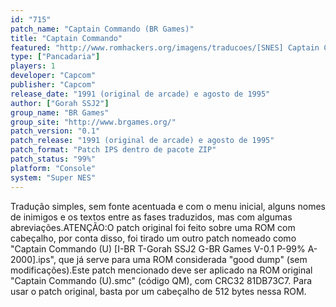 ```yaml
---
id: "715"
patch_name: "Captain Commando (BR Games)"
title: "Captain Commando"
featured: "http://www.romhackers.org/imagens/traducoes/[SNES] Captain Commando - BR Games - 1.png"
type: ["Pancadaria"]
players: 1
developer: "Capcom"
publisher: "Capcom"
release_date: "1991 (original de arcade) e agosto de 1995"
author: ["Gorah SSJ2"]
group_name: "BR Games"
group_site: "http://www.brgames.org/"
patch_version: "0.1"
patch_release: "1991 (original de arcade) e agosto de 1995"
patch_format: "Patch IPS dentro de pacote ZIP"
patch_status: "99%"
platform: "Console"
system: "Super NES"
---
```


Tradução simples, sem fonte acentuada e com o menu inicial, alguns nomes de inimigos e os textos entre as fases traduzidos, mas com algumas abreviações.ATENÇÃO:O patch original foi feito sobre uma ROM com cabeçalho, por conta disso, foi tirado um outro patch nomeado como "Captain Commando (U) [I-BR T-Gorah SSJ2 G-BR Games V-0.1 P-99% A-2000].ips", que já serve para uma ROM considerada "good dump" (sem modificações).Este patch mencionado deve ser aplicado na ROM original "Captain Commando (U).smc" (código QM), com CRC32 81DB73C7. Para usar o patch original, basta por um cabeçalho de 512 bytes nessa ROM.